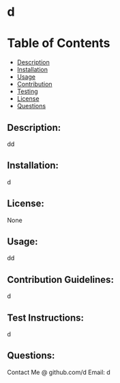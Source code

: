 
  # d
   
  # Table of Contents

* [Description](#Description)
* [Installation](#Installation)
* [Usage](#Usage)
* [Contribution](#Contribution)
* [Testing](#Tests)
* [License](#License)
* [Questions](#Questions)

## Description: 
dd

## Installation:
 d

## License:
 None

## Usage: 
 dd

## Contribution Guidelines:
  d

## Test Instructions: 
d

## Questions:
 Contact Me @ github.com/d 
 Email: d
